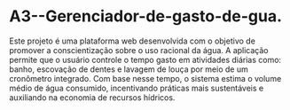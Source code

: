 # A3--Gerenciador-de-gasto-de-gua.
Este projeto é uma plataforma web desenvolvida com o objetivo de promover a conscientização sobre o uso racional da água. A aplicação permite que o usuário controle o tempo gasto em atividades diárias como: banho, escovação de dentes e lavagem de louça por meio de um cronômetro integrado. Com base nesse tempo, o sistema estima o volume médio de água consumido, incentivando práticas mais sustentáveis e auxiliando na economia de recursos hídricos.
